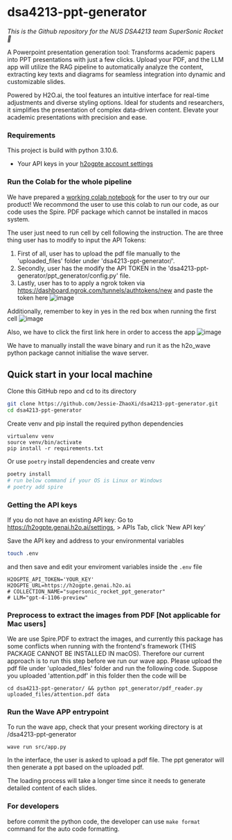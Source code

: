 # dsa4213-ppt-generator

*This is the Github repository for the NUS DSA4213 team SuperSonic Rocket 🚀* 

A Powerpoint presentation generation tool: Transforms academic papers into PPT presentations with just a few clicks. Upload your PDF, and the LLM app will utilize the RAG pipeline to automatically analyze the content, extracting key texts and diagrams for seamless integration into dynamic and customizable slides.

Powered by H2O.ai, the tool features an intuitive interface for real-time adjustments and diverse styling options. Ideal for students and researchers, it simplifies the presentation of complex data-driven content. Elevate your academic presentations with precision and ease.

### Requirements

This project is build with python 3.10.6.
- Your API keys in your [h2ogpte account settings](https://h2ogpte.genai.h2o.ai)


### Run the Colab for the whole pipeline
We have prepared a [working colab notebook](https://colab.research.google.com/drive/1X-v6yxTXmPE99xK1crFyd0Ae-AYAZwD2#scrollTo=VQJgbnnBden1) for the user to try our our product! We recommond the user to use this colab to run our code, as our code uses the Spire. PDF package which cannot be installed in macos system. 

The user just need to run cell by cell following the instruction. The are three thing user has to modify to input the API Tokens:
1. First of all, user has to upload the pdf file manually to the 'uploaded_files' folder under 'dsa4213-ppt-generator/'.
2. Secondly, user has the modify the API TOKEN in the 'dsa4213-ppt-generator/ppt_generator/config.py' file.
3. Lastly, user has to to apply a ngrok token via https://dashboard.ngrok.com/tunnels/authtokens/new and paste the token here ![image](https://github.com/Jessie-ZhaoXi/dsa4213-ppt-generator/assets/89125308/a9dd963b-0bae-489c-89cd-3997d8da5bf8)

Additionally, remember to key in yes in the red box when running the first cell ![image](https://github.com/Jessie-ZhaoXi/dsa4213-ppt-generator/assets/89125308/77ce2284-a629-4d49-85be-e75513ad09b9)

Also, we have to click the first link here in order to access the app ![image](https://github.com/Jessie-ZhaoXi/dsa4213-ppt-generator/assets/89125308/451cdee2-dec6-43cf-88f9-4b49de4ba7b7)


We have to manually install the wave binary and run it as the h2o_wave python package cannot initialise the wave server. 

## Quick start in your local machine

Clone this GitHub repo and cd to its directory

```bash
git clone https://github.com/Jessie-ZhaoXi/dsa4213-ppt-generator.git
cd dsa4213-ppt-generator
```

Create venv and pip install the required python dependencies

```
virtualenv venv
source venv/bin/activate
pip install -r requirements.txt
```
Or use `poetry` install dependencies and create venv
```bash
poetry install
# run below command if your OS is Linux or Windows
# poetry add spire
```

### Getting the API keys
If you do not have an existing API key:
    Go to https://h2ogpte.genai.h2o.ai/settings, > APIs Tab, click 'New API key'

Save the API key and address to your environmental variables
```bash
touch .env
```
and then save and edit your enviroment variables inside the `.env` file
```
H2OGPTE_API_TOKEN='YOUR_KEY'
H2OGPTE_URL=https://h2ogpte.genai.h2o.ai
# COLLECTION_NAME="supersonic_rocket_ppt_generator"
# LLM="gpt-4-1106-preview"
```
### Preprocess to extract the images from PDF [Not applicable for Mac users]
We are use Spire.PDF to extract the images, and currently this package has some conflicts when running with the frontend's framework (THIS PACKAGE CANNOT BE INSTALLED IN macOS). Therefore our current approach is to run this step before we run our wave app. Please upload the pdf file under 'uploaded_files' folder and run the following code. Suppose you uploaded 'attention.pdf' in this folder then the code will be
```
cd dsa4213-ppt-generator/ && python ppt_generator/pdf_reader.py uploaded_files/attention.pdf data
```

### Run the Wave APP entrypoint
To run the wave app, check that your present working directory is at /dsa4213-ppt-generator
```
wave run src/app.py
```
In the interface, the user is asked to upload a pdf file. The ppt generator will then generate a ppt based on the uploaded pdf.

The loading process will take a longer time since it needs to generate detailed content of each slides.



### For developers
before commit the python code, the developer can use `make format` command for the auto code formatting.
